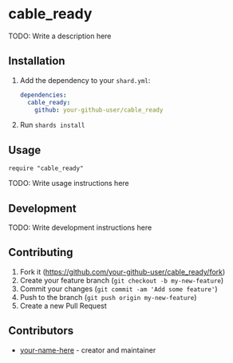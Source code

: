 # cable_ready

TODO: Write a description here

## Installation

1. Add the dependency to your `shard.yml`:

   ```yaml
   dependencies:
     cable_ready:
       github: your-github-user/cable_ready
   ```

2. Run `shards install`

## Usage

```crystal
require "cable_ready"
```

TODO: Write usage instructions here

## Development

TODO: Write development instructions here

## Contributing

1. Fork it (<https://github.com/your-github-user/cable_ready/fork>)
2. Create your feature branch (`git checkout -b my-new-feature`)
3. Commit your changes (`git commit -am 'Add some feature'`)
4. Push to the branch (`git push origin my-new-feature`)
5. Create a new Pull Request

## Contributors

- [your-name-here](https://github.com/your-github-user) - creator and maintainer
